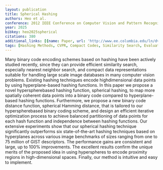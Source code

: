 ```yaml
---
layout: publication
title: Spherical Hashing
authors: Heo et al.
conference: 2012 IEEE Conference on Computer Vision and Pattern Recognition
year: 2025
bibkey: heo2025spherical
citations: 380
additional_links: [{name: Paper, url: 'http://www.ee.columbia.edu/ln/dvmm/pubs/files/Spherical_Hashing.pdf'}]
tags: [Hashing Methods, CVPR, Compact Codes, Similarity Search, Evaluation]
---
```

Many binary code encoding schemes based on hashing
have been actively studied recently, since they can provide
efficient similarity search, especially nearest neighbor
search, and compact data representations suitable for handling
large scale image databases in many computer vision
problems. Existing hashing techniques encode highdimensional
data points by using hyperplane-based hashing
functions. In this paper we propose a novel hyperspherebased
hashing function, spherical hashing, to map more
spatially coherent data points into a binary code compared
to hyperplane-based hashing functions. Furthermore, we
propose a new binary code distance function, spherical
Hamming distance, that is tailored to our hyperspherebased
binary coding scheme, and design an efficient iterative
optimization process to achieve balanced partitioning
of data points for each hash function and independence between
hashing functions. Our extensive experiments show
that our spherical hashing technique significantly outperforms
six state-of-the-art hashing techniques based on hyperplanes
across various image benchmarks of sizes ranging
from one to 75 million of GIST descriptors. The performance
gains are consistent and large, up to 100% improvements.
The excellent results confirm the unique merits of
the proposed idea in using hyperspheres to encode proximity
regions in high-dimensional spaces. Finally, our method
is intuitive and easy to implement.